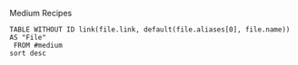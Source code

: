 Medium Recipes
```dataview
TABLE WITHOUT ID link(file.link, default(file.aliases[0], file.name)) AS "File"
 FROM #medium
sort desc
```